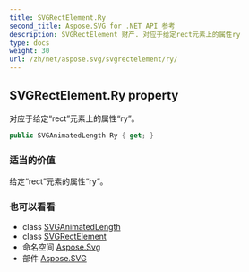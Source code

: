 ```yaml
---
title: SVGRectElement.Ry
second_title: Aspose.SVG for .NET API 参考
description: SVGRectElement 财产. 对应于给定rect元素上的属性ry
type: docs
weight: 30
url: /zh/net/aspose.svg/svgrectelement/ry/
---
```

## SVGRectElement.Ry property

对应于给定“rect”元素上的属性“ry”。

```csharp
public SVGAnimatedLength Ry { get; }
```

### 适当的价值

给定“rect”元素的属性“ry”。

### 也可以看看

* class [SVGAnimatedLength](../../../aspose.svg.datatypes/svganimatedlength/)
* class [SVGRectElement](../)
* 命名空间 [Aspose.Svg](../../svgrectelement/)
* 部件 [Aspose.SVG](../../../)


